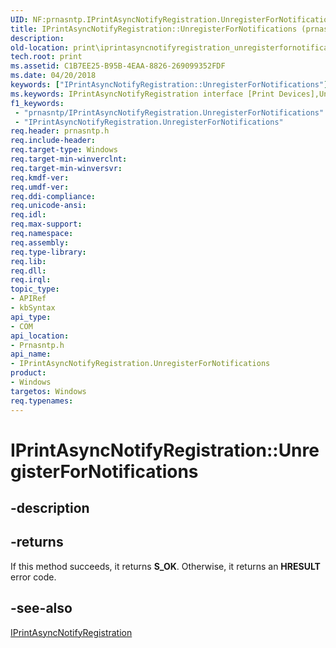 ```yaml
---
UID: NF:prnasntp.IPrintAsyncNotifyRegistration.UnregisterForNotifications
title: IPrintAsyncNotifyRegistration::UnregisterForNotifications (prnasntp.h)
description: 
old-location: print\iprintasyncnotifyregistration_unregisterfornotifications.htm
tech.root: print
ms.assetid: C1B7EE25-B95B-4EAA-8826-269099352FDF
ms.date: 04/20/2018
keywords: ["IPrintAsyncNotifyRegistration::UnregisterForNotifications"]
ms.keywords: IPrintAsyncNotifyRegistration interface [Print Devices],UnregisterForNotifications method, IPrintAsyncNotifyRegistration.UnregisterForNotifications, IPrintAsyncNotifyRegistration::UnregisterForNotifications, UnregisterForNotifications, UnregisterForNotifications method [Print Devices], UnregisterForNotifications method [Print Devices],IPrintAsyncNotifyRegistration interface, print.iprintasyncnotifyregistration_unregisterfornotifications, prnasntp/IPrintAsyncNotifyRegistration::UnregisterForNotifications
f1_keywords:
 - "prnasntp/IPrintAsyncNotifyRegistration.UnregisterForNotifications"
 - "IPrintAsyncNotifyRegistration.UnregisterForNotifications"
req.header: prnasntp.h
req.include-header: 
req.target-type: Windows
req.target-min-winverclnt: 
req.target-min-winversvr: 
req.kmdf-ver: 
req.umdf-ver: 
req.ddi-compliance: 
req.unicode-ansi: 
req.idl: 
req.max-support: 
req.namespace: 
req.assembly: 
req.type-library: 
req.lib: 
req.dll: 
req.irql: 
topic_type:
- APIRef
- kbSyntax
api_type:
- COM
api_location:
- Prnasntp.h
api_name:
- IPrintAsyncNotifyRegistration.UnregisterForNotifications
product:
- Windows
targetos: Windows
req.typenames: 
---
```


# IPrintAsyncNotifyRegistration::UnregisterForNotifications


## -description





## -returns



If this method succeeds, it returns <b xmlns:loc="https://microsoft.com/wdcml/l10n">S_OK</b>. Otherwise, it returns an <b xmlns:loc="https://microsoft.com/wdcml/l10n">HRESULT</b> error code.




## -see-also




<a href="https://docs.microsoft.com/windows-hardware/drivers/ddi/prnasntp/nn-prnasntp-iprintasyncnotifyregistration">IPrintAsyncNotifyRegistration</a>
 

 

